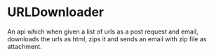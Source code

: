 # URLDownloader
An api which when given a list of urls as a post request and email, downloads the urls as html, zips it and sends an email with zip file as attachment.
